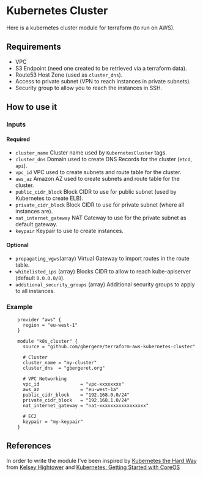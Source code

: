 # Kubernetes Cluster

Here is a kubernetes cluster module for terraform (to run on AWS).

## Requirements

* VPC
* S3 Endpoint (need one created to be retrieved via a terraform data).
* Route53 Host Zone (used as `cluster_dns`).
* Access to private subnet (VPN to reach instances in private subnets).
* Security group to allow you to reach the instances in SSH.

## How to use it

### Inputs

#### Required
* `cluster_name` Cluster name used by `KubernetesCluster` tags.
* `cluster_dns` Domain used to create DNS Records for the cluster (`etcd`, `api`).
* `vpc_id` VPC used to create subnets and route table for the cluster.
* `aws_az` Amazon AZ used to create subnets and route table for the cluster.
* `public_cidr_block` Block CIDR to use for public subnet (used by Kubernetes to create ELB).
* `private_cidr_block` Block CIDR to use for private subnet (where all instances are).
* `nat_internet_gateway` NAT Gateway to use for the private subnet as default gateway.
* `keypair` Keypair to use to create instances.

#### Optional
* `propagating_vgws`(array) Virtual Gateway to import routes in the route table.
* `whitelisted_ips` (array) Blocks CIDR to allow to reach kube-apiserver (default `0.0.0.0/0`).
* `additional_security_groups` (array) Additional security groups to apply to all instances.

### Example
```hcl
    provider "aws" {                         
      region = "eu-west-1"
    }
        
    module "k8s_cluster" {
      source = "github.com/gbergere/terraform-aws-kubernetes-cluster"
    
      # Cluster
      cluster_name = "my-cluster"
      cluster_dns  = "gbergeret.org"
    
      # VPC Networking
      vpc_id               = "vpc-xxxxxxxx"
      aws_az               = "eu-west-1a"
      public_cidr_block    = "192.168.0.0/24"
      private_cidr_block   = "192.168.1.0/24"
      nat_internet_gateway = "nat-xxxxxxxxxxxxxxxxx"
     
      # EC2
      keypair = "my-keypair"
    }
```

## References

In order to write the module I've been inspired by 
[Kubernetes the Hard Way](https://github.com/kelseyhightower/kubernetes-the-hard-way) from 
[Kelsey Hightower](https://github.com/kelseyhightower) and 
[Kubernetes: Getting Started with CoreOS](https://coreos.com/kubernetes/docs/latest/getting-started.html)
